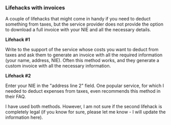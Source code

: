 ### Lifehacks with invoices

A couple of lifehacks that might come in handy if you need to deduct something from taxes, but the service provider
does not provide the option to download a full invoice with your NIE and all the necessary details.

**Lifehack #1**

Write to the support of the service whose costs you want to deduct from taxes and ask them to generate an invoice
with all the required information (your name, address, NIE). Often this method works, and they generate a custom
invoice with all the necessary information.

**Lifehack #2**

Enter your NIE in the "address line 2" field. One popular service, for which I needed to deduct expenses from taxes,
even recommends this method in their FAQ.

I have used both methods. However, I am not sure if the second lifehack is completely legal (if you know for sure,
please let me know - I will update the information here).
